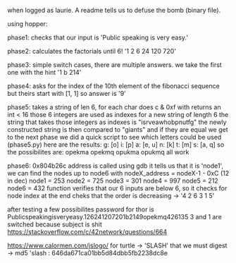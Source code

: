 when logged as laurie. A readme tells us to defuse the bomb (binary file).

using hopper:

phase1:
checks that our input is 'Public speaking is very easy.'

phase2:
calculates the factorials until 6! '1 2 6 24 120 720'

phase3:
simple switch cases, there are multiple answers. we take the first one with the hint '1 b 214'

phase4:
asks for the index of the 10th element of the fibonacci sequence but theirs start with [1, 1] so answer is '9'

phase5:
takes a string of len 6, for each char does c & 0xf with returns an int < 16
those 6 integers are used as indexes for a new string of length 6
the string that takes those integers as indexes is "isrveawhobpnutfg"
the newly constructed string is then compared to "giants" and if they are equal we get to the next phase
we did a quick script to see which letters could be used (phase5.py)
here are the results:
g: [o]
i: [p]
a: [e, u]
n: [k]
t: [m]
s: [a, q]
so the possibilites are:
opekma opekmq opukma opukmq
all work

phase6:
0x804b26c address is called
using gdb it tells us that it is 'node1', we can find the nodes up to node6 with nodeX_address = nodeX-1 - 0xC (12 in dec)
node1 = 253
node2 = 725
node3 = 301
node4 = 997
node5 = 212
node6 = 432
function verifies that our 6 inputs are below 6, so it checks for node index
at the end cheks that the order is decreasing -> '4 2 6 3 1 5'

after testing a few possibilites password for thor is Publicspeakingisveryeasy.126241207201b2149opekmq426135
3 and 1 are switched because subject is shit https://stackoverflow.com/c/42network/questions/664

https://www.calormen.com/jslogo/ for turtle
-> 'SLASH' that we must digest
-> md5 'slash : 646da671ca01bb5d84dbb5fb2238dc8e
